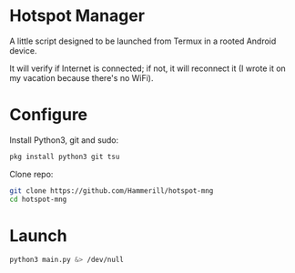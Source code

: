 # Hotspot Manager
A little script designed to be launched from Termux in a rooted Android device.

It will verify if Internet is connected; if not, it will reconnect it
(I wrote it on my vacation because there's no WiFi).

# Configure
Install Python3, git and sudo:
```bash
pkg install python3 git tsu
```
Clone repo:
```bash
git clone https://github.com/Hammerill/hotspot-mng
cd hotspot-mng
```

# Launch
```bash
python3 main.py &> /dev/null
```